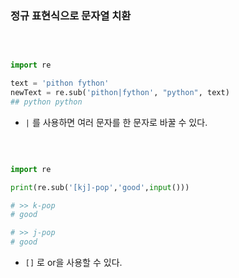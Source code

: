 ### 정규 표현식으로 문자열 치환

<br>

```python

import re

text = 'pithon fython'
newText = re.sub('pithon|fython', "python", text)
## python python

```

- `|` 를 사용하면 여러 문자를 한 문자로 바꿀 수 있다.

<br>

```python

import re

print(re.sub('[kj]-pop','good',input()))

# >> k-pop
# good

# >> j-pop
# good

```

- `[]` 로 or을 사용할 수 있다.
